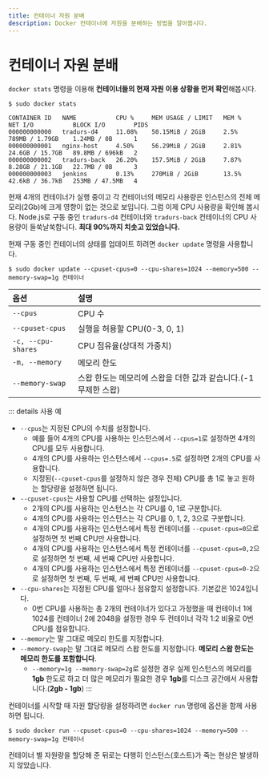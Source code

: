 ```yaml
---
title: 컨테이너 자원 분배
description: Docker 컨테이너에 자원을 분배하는 방법을 알아봅시다.
---
```


# 컨테이너 자원 분배
`docker stats` 명령을 이용해 **컨테이너들의 현재 자원 이용 상황을 먼저 확인**해봅시다.
```Shell
$ sudo docker stats
```
```Shell
CONTAINER ID   NAME           CPU %     MEM USAGE / LIMIT   MEM %   NET I/O           BLOCK I/O        PIDS
000000000000   tradurs-d4     11.08%    50.15MiB / 2GiB     2.5%    789MB / 1.79GB    1.24MB / 0B      1
000000000001   nginx-host     4.50%     56.29MiB / 2GiB     2.81%   24.6GB / 15.7GB   89.8MB / 696kB   2
000000000002   tradurs-back   26.20%    157.5MiB / 2GiB     7.87%   8.28GB / 21.1GB   22.7MB / 0B      3
000000000003   jenkins        0.13%     270MiB / 2GiB       13.5%   42.6kB / 36.7kB   253MB / 47.5MB   4
```

현재 4개의 컨테이너가 실행 중이고 각 컨테이너의 메모리 사용량은 인스턴스의 전체 메모리(2Gb)에 크게 영향이 없는 것으로 보입니다. 그럼 이제 CPU 사용량을 확인해 봅시다. Node.js로 구동 중인 `tradurs-d4` 컨테이너와 `tradurs-back` 컨테이너의 CPU 사용량이 들쑥날쑥합니다. **최대 90%까지 치솟고 있었습니다.**

현재 구동 중인 컨테이너의 상태를 업데이트 하려면 `docker update` 명령을 사용합니다.
```Shell
$ sudo docker update --cpuset-cpus=0 --cpu-shares=1024 --memory=500 --memory-swap=1g 컨테이너
```
|옵션|설명|
|:-|:-|
|`--cpus`|CPU 수|
|`--cpuset-cpus`|실행을 허용할 CPU(0-3, 0, 1)|
|`-c, --cpu-shares`|CPU 점유율(상대적 가중치)|
|`-m, --memory`|메모리 한도|
|`--memory-swap`|스왑 한도는 메모리에 스왑을 더한 값과 같습니다.(-1 무제한 스왑)|

::: details 사용 예
- `--cpus`는 지정된 CPU의 수치를 설정합니다.
    - 예를 들어 4개의 CPU를 사용하는 인스턴스에서 `--cpus=1`로 설정하면 4개의 CPU를 모두 사용합니다.
    - 4개의 CPU를 사용하는 인스턴스에서 `--cpus=.5`로 설정하면 2개의 CPU를 사용합니다.
    - 지정된(`--cpuset-cpus`를 설정하지 않은 경우 전체) CPU를 총 1로 놓고 원하는 할당량을 설정하면 됩니다.
- `--cpuset-cpus`는 사용할 CPU를 선택하는 설정입니다.
    - 2개의 CPU를 사용하는 인스턴스는 각 CPU를 0, 1로 구분합니다.
    - 4개의 CPU를 사용하는 인스턴스는 각 CPU를 0, 1, 2, 3으로 구분합니다.
    - 4개의 CPU를 사용하는 인스턴스에서 특정 컨테이너를 `--cpuset-cpus=0`으로 설정하면 첫 번째 CPU만 사용합니다.
    - 4개의 CPU를 사용하는 인스턴스에서 특정 컨테이너를 `--cpuset-cpus=0,2`으로 설정하면 첫 번째, 세 번째 CPU만 사용합니다.
    - 4개의 CPU를 사용하는 인스턴스에서 특정 컨테이너를 `--cpuset-cpus=0-2`으로 설정하면 첫 번째, 두 번째, 세 번째 CPU만 사용합니다.
- `--cpu-shares`는 지정된 CPU를 얼마나 점유할지 설정합니다. 기본값은 1024입니다.
    - 0번 CPU를 사용하는 총 2개의 컨테이너가 있다고 가정했을 때 컨테이너 1에 1024를 컨테이너 2에 2048을 설정한 경우 두 컨테이너 각각 1:2 비율로 0번 CPU를 점유합니다.
- `--memory`는 말 그대로 메모리 한도를 지정합니다.
- `--memory-swap`는 말 그대로 메모리 스왑 한도를 지정합니다. **메모리 스왑 한도는 메모리 한도를 포함합니다**.
    - `--memory=1g --memory-swap=2g`로 설정한 경우 실제 인스턴스의 메모리를 **1gb** 한도로 하고 더 많은 메모리가 필요한 경우 **1gb**를 디스크 공간에서 사용합니다.(**2gb - 1gb**)
:::

컨테이너를 시작할 때 자원 할당량을 설정하려면 `docker run` 명령에 옵션을 함께 사용하면 됩니다.
```Shell
$ sudo docker run --cpuset-cpus=0 --cpu-shares=1024 --memory=500 --memory-swap=1g 컨테이너
```

컨테이너 별 자원량을 할당해 준 뒤로는 다행히 인스턴스(호스트)가 죽는 현상은 발생하지 않았습니다.